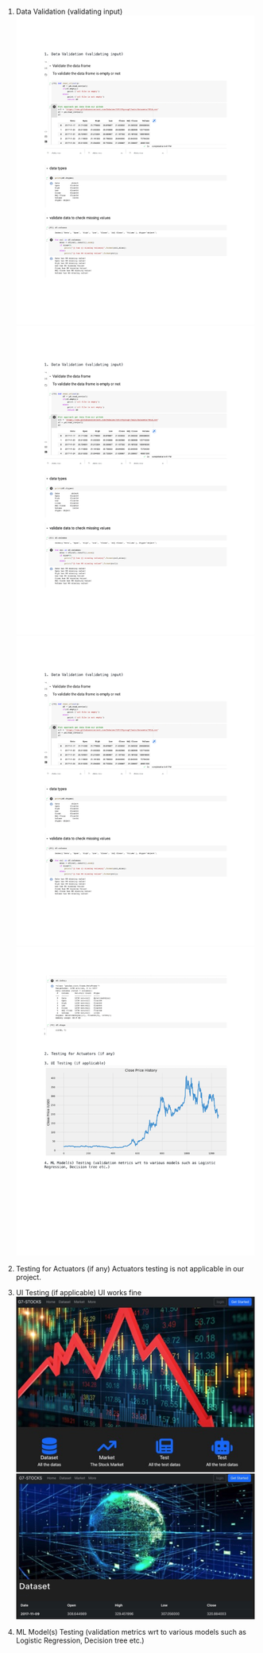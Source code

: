 1. Data Validation (validating input)
   ![image](https://github.com/Dabaiee/CS5100group7/blob/main/Testing%20and%20QA%20Phase/InfoImg_test/0.png)
   ![image](https://github.com/Dabaiee/CS5100group7/blob/main/Testing%20and%20QA%20Phase/InfoImg_test/1.png)
   ![image](https://github.com/Dabaiee/CS5100group7/blob/main/Testing%20and%20QA%20Phase/InfoImg_test/2.png)
   ![image](https://github.com/Dabaiee/CS5100group7/blob/main/Testing%20and%20QA%20Phase/InfoImg_test/3.png)
2. Testing for Actuators (if any)
   Actuators testing is not applicable in our project.

3. UI Testing (if applicable)
   UI works fine
   ![image](https://github.com/Dabaiee/CS5100group7/blob/main/Testing%20and%20QA%20Phase/InfoImg_test/p0.jpg)
   ![image](https://github.com/Dabaiee/CS5100group7/blob/main/Testing%20and%20QA%20Phase/InfoImg_test/p1.jpg)
4. ML Model(s) Testing (validation metrics wrt to various models such as Logistic Regression, Decision tree etc.)

